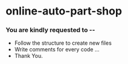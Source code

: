 # online-auto-part-shop

### You are kindly requested to --

- Follow the structure to create new files
- Write comments for every code ...
- Thank You.

